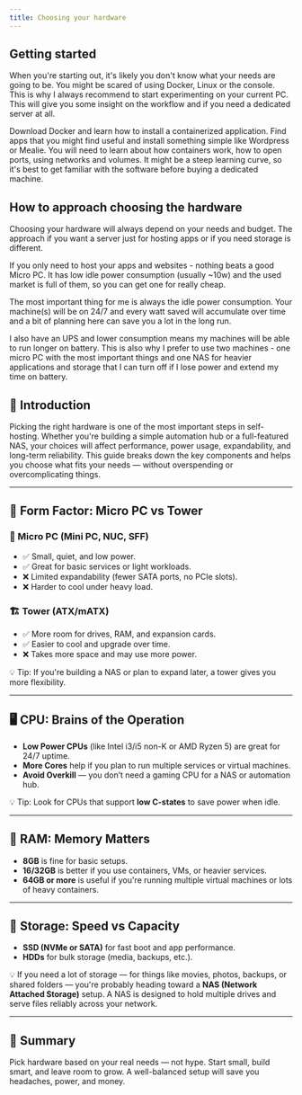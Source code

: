 ```yaml
---
title: Choosing your hardware
---
```


## Getting started

When you're starting out, it's likely you don't know what your needs are going to be. You might be scared of using Docker, Linux or the console. This is why I always recommend to start experimenting on your current PC. This will give you some insight on the workflow and if you need a dedicated server at all.

Download Docker and learn how to install a containerized application. Find apps that you might find useful and install something simple like Wordpress or Mealie. You will need to learn about how containers work, how to open ports, using networks and volumes. It might be a steep learning curve, so it's best to get familiar with the software before buying a dedicated machine.

## How to approach choosing the hardware

Choosing your hardware will always depend on your needs and budget. The approach if you want a server just for hosting apps or if you need storage is different.

If you only need to host your apps and websites - nothing beats a good Micro PC. It has low idle power consumption (usually ~10w) and the used market is full of them, so you can get one for really cheap.

The most important thing for me is always the idle power consumption. Your machine(s) will be on 24/7 and every watt saved will accumulate over time and a bit of planning here can save you a lot in the long run.

I also have an UPS and lower consumption means my machines will be able to run longer on battery. This is also why I prefer to use two machines - one micro PC with the most important things and one NAS for heavier applications and storage that I can turn off if I lose power and extend my time on battery.

## 📝 Introduction
Picking the right hardware is one of the most important steps in self-hosting. Whether you're building a simple automation hub or a full-featured NAS, your choices will affect performance, power usage, expandability, and long-term reliability. This guide breaks down the key components and helps you choose what fits your needs — without overspending or overcomplicating things.

---

## 🧳 Form Factor: Micro PC vs Tower

### 🧊 Micro PC (Mini PC, NUC, SFF)
- ✅ Small, quiet, and low power.
- ✅ Great for basic services or light workloads.
- ❌ Limited expandability (fewer SATA ports, no PCIe slots).
- ❌ Harder to cool under heavy load.

### 🏗️ Tower (ATX/mATX)
- ✅ More room for drives, RAM, and expansion cards.
- ✅ Easier to cool and upgrade over time.
- ❌ Takes more space and may use more power.

💡 Tip: If you're building a NAS or plan to expand later, a tower gives you more flexibility.

---

## 🖥️ CPU: Brains of the Operation
- **Low Power CPUs** (like Intel i3/i5 non-K or AMD Ryzen 5) are great for 24/7 uptime.
- **More Cores** help if you plan to run multiple services or virtual machines.
- **Avoid Overkill** — you don’t need a gaming CPU for a NAS or automation hub.

💡 Tip: Look for CPUs that support **low C-states** to save power when idle.

---

## 🧠 RAM: Memory Matters
- **8GB** is fine for basic setups.
- **16/32GB** is better if you use containers, VMs, or heavier services.
- **64GB or more** is useful if you're running multiple virtual machines or lots of heavy containers.

---

## 💾 Storage: Speed vs Capacity
- **SSD (NVMe or SATA)** for fast boot and app performance.
- **HDDs** for bulk storage (media, backups, etc.).

💡 If you need a lot of storage — for things like movies, photos, backups, or shared folders — you're probably heading toward a **NAS (Network Attached Storage)** setup. A NAS is designed to hold multiple drives and serve files reliably across your network.

---

## 🧭 Summary
Pick hardware based on your real needs — not hype. Start small, build smart, and leave room to grow. A well-balanced setup will save you headaches, power, and money.
